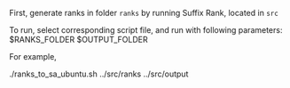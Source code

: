 First, generate ranks in folder `ranks` by running Suffix Rank, located in `src`

To run, select corresponding script file, and run with following parameters:
$RANKS_FOLDER $OUTPUT_FOLDER

For example,

./ranks_to_sa_ubuntu.sh ../src/ranks ../src/output
